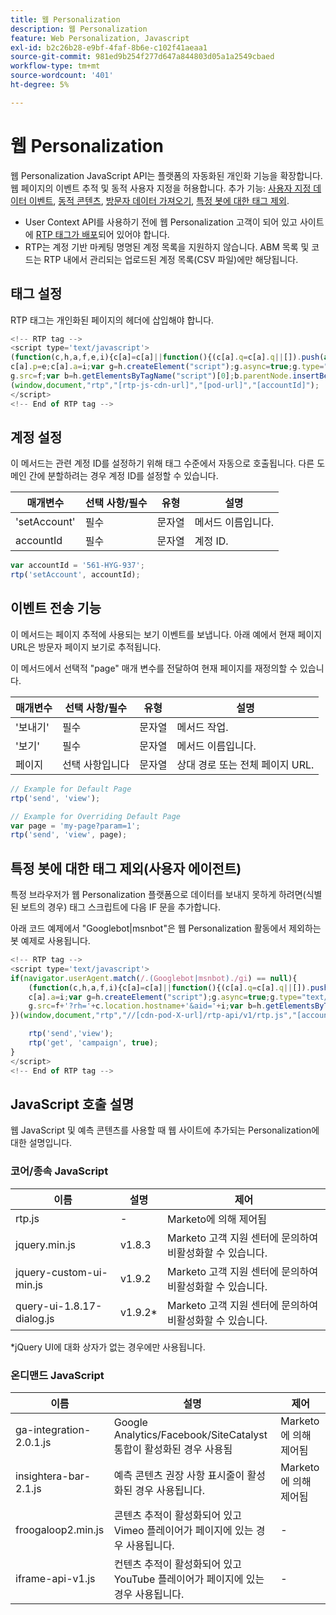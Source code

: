 ```yaml
---
title: 웹 Personalization
description: 웹 Personalization
feature: Web Personalization, Javascript
exl-id: b2c26b28-e9bf-4faf-8b6e-c102f41aeaa1
source-git-commit: 981ed9b254f277d647a844803d05a1a2549cbaed
workflow-type: tm+mt
source-wordcount: '401'
ht-degree: 5%

---
```


# 웹 Personalization

웹 Personalization JavaScript API는 플랫폼의 자동화된 개인화 기능을 확장합니다. 웹 페이지의 이벤트 추적 및 동적 사용자 지정을 허용합니다. 추가 기능: [사용자 지정 데이터 이벤트](custom-data-events.md), [동적 콘텐츠](web-personalization.md), [방문자 데이터 가져오기](get-visitor-data.md), [특정 봇에 대한 태그 제외](#exclude_tag_for_specific_bots).

- User Context API를 사용하기 전에 웹 Personalization 고객이 되어 있고 사이트에 [RTP 태그가 배포](https://experienceleague.adobe.com/ko/docs/marketo/using/product-docs/web-personalization/rtp-tag-implementation/deploy-the-rtp-javascript)되어 있어야 합니다.
- RTP는 계정 기반 마케팅 명명된 계정 목록을 지원하지 않습니다. ABM 목록 및 코드는 RTP 내에서 관리되는 업로드된 계정 목록(CSV 파일)에만 해당됩니다.

## 태그 설정

RTP 태그는 개인화된 페이지의 헤더에 삽입해야 합니다.

```javascript
<!-- RTP tag -->
<script type='text/javascript'>
(function(c,h,a,f,e,i){c[a]=c[a]||function(){(c[a].q=c[a].q||[]).push(arguments)};
c[a].p=e;c[a].a=i;var g=h.createElement("script");g.async=true;g.type="text/javascript";
g.src=f;var b=h.getElementsByTagName("script")[0];b.parentNode.insertBefore(g,b)})
(window,document,"rtp","[rtp-js-cdn-url]","[pod-url]","[accountId]");
</script>
<!-- End of RTP tag -->
```

## 계정 설정

이 메서드는 관련 계정 ID를 설정하기 위해 태그 수준에서 자동으로 호출됩니다. 다른 도메인 간에 분할하려는 경우 계정 ID를 설정할 수 있습니다.

| 매개변수 | 선택 사항/필수 | 유형 | 설명 |
|--------------|-------------------|--------|--------------|
| &#39;setAccount&#39; | 필수 | 문자열 | 메서드 이름입니다. |
| accountId | 필수 | 문자열 | 계정 ID. |


```javascript
var accountId = '561-HYG-937';
rtp('setAccount', accountId);
```

## 이벤트 전송 기능

이 메서드는 페이지 추적에 사용되는 보기 이벤트를 보냅니다. 아래 예에서 현재 페이지 URL은 방문자 페이지 보기로 추적됩니다.

이 메서드에서 선택적 &quot;page&quot; 매개 변수를 전달하여 현재 페이지를 재정의할 수 있습니다.

| 매개변수 | 선택 사항/필수 | 유형 | 설명 |
|-----------|-------------------|--------|---------------------------------|
| &#39;보내기&#39; | 필수 | 문자열 | 메서드 작업. |
| &#39;보기&#39; | 필수 | 문자열 | 메서드 이름입니다. |
| 페이지 | 선택 사항입니다 | 문자열 | 상대 경로 또는 전체 페이지 URL. |


```javascript
// Example for Default Page
rtp('send', 'view');

// Example for Overriding Default Page
var page = 'my-page?param=1';
rtp('send', 'view', page);
```

## 특정 봇에 대한 태그 제외(사용자 에이전트)

특정 브라우저가 웹 Personalization 플랫폼으로 데이터를 보내지 못하게 하려면(식별된 보트의 경우) 태그 스크립트에 다음 IF 문을 추가합니다.

아래 코드 예제에서 &quot;Googlebot|msnbot&quot;은 웹 Personalization 활동에서 제외하는 봇 예제로 사용됩니다.

```javascript
<!-- RTP tag -->
<script type='text/javascript'>
if(navigator.userAgent.match(/.(Googlebot|msnbot)./gi) == null){
    (function(c,h,a,f,i){c[a]=c[a]||function(){(c[a].q=c[a].q||[]).push(arguments)};
    c[a].a=i;var g=h.createElement("script");g.async=true;g.type="text/javascript";
    g.src=f+'?rh='+c.location.hostname+'&aid='+i;var b=h.getElementsByTagName("script")[0];b.parentNode.insertBefore(g,b);
})(window,document,"rtp","//[cdn-pod-X-url]/rtp-api/v1/rtp.js","[accountId]");

    rtp('send','view');
    rtp('get', 'campaign', true);
}
</script>
<!-- End of RTP tag -->
```

## JavaScript 호출 설명

웹 JavaScript 및 예측 콘텐츠를 사용할 때 웹 사이트에 추가되는 Personalization에 대한 설명입니다.

### 코어/종속 JavaScript

| 이름 | 설명 | 제어 |
|---------------------------|-------------|--------------------------------------------------------|
| rtp.js | - | Marketo에 의해 제어됨 |
| jquery.min.js | v1.8.3 | Marketo 고객 지원 센터에 문의하여 비활성화할 수 있습니다. |
| jquery-custom-ui-min.js | v1.9.2 | Marketo 고객 지원 센터에 문의하여 비활성화할 수 있습니다. |
| query-ui-1.8.17-dialog.js | v1.9.2* | Marketo 고객 지원 센터에 문의하여 비활성화할 수 있습니다. |


*jQuery UI에 대화 상자가 없는 경우에만 사용됩니다.

### 온디맨드 JavaScript

| 이름 | 설명 | 제어 |
|-------------------------|-----------------------------------------------------------------------|-----------------------|
| ga-integration-2.0.1.js | Google Analytics/Facebook/SiteCatalyst 통합이 활성화된 경우 사용됨 | Marketo에 의해 제어됨 |
| insightera-bar-2.1.js | 예측 콘텐츠 권장 사항 표시줄이 활성화된 경우 사용됩니다. | Marketo에 의해 제어됨 |
| froogaloop2.min.js | 콘텐츠 추적이 활성화되어 있고 Vimeo 플레이어가 페이지에 있는 경우 사용됩니다. | - |
| iframe-api-v1.js | 컨텐츠 추적이 활성화되어 있고 YouTube 플레이어가 페이지에 있는 경우 사용됩니다. | - |
